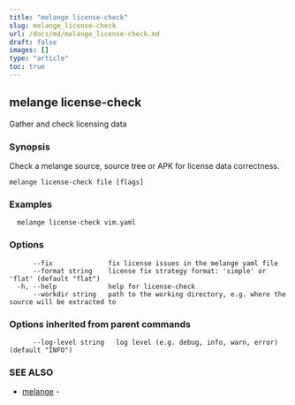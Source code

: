 ```yaml
---
title: "melange license-check"
slug: melange_license-check
url: /docs/md/melange_license-check.md
draft: false
images: []
type: "article"
toc: true
---
```

## melange license-check

Gather and check licensing data

### Synopsis

Check a melange source, source tree or APK for license data correctness.

```
melange license-check file [flags]
```

### Examples

```
  melange license-check vim.yaml
```

### Options

```
      --fix              fix license issues in the melange yaml file
      --format string    license fix strategy format: 'simple' or 'flat' (default "flat")
  -h, --help             help for license-check
      --workdir string   path to the working directory, e.g. where the source will be extracted to
```

### Options inherited from parent commands

```
      --log-level string   log level (e.g. debug, info, warn, error) (default "INFO")
```

### SEE ALSO

* [melange](/docs/md/melange.md)	 - 


